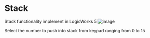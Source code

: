 # Stack
Stack functionality implement in LogicWorks 5
![image](https://github.com/saad0909/Stack/assets/33553848/ea90fd11-eeea-4f04-8c2c-e2a82f9e679e)

Select the number to push into stack from keypad ranging from 0 to 15
